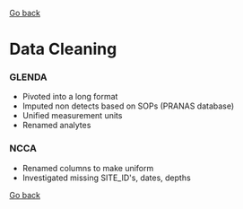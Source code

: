 [Go back](../README.md)

# Data Cleaning 

### GLENDA
- Pivoted into a long format
- Imputed non detects based on SOPs (PRANAS database)
- Unified measurement units
- Renamed analytes 


### NCCA
- Renamed columns to make uniform
- Investigated missing SITE_ID's, dates, depths



[Go back](../README.md)